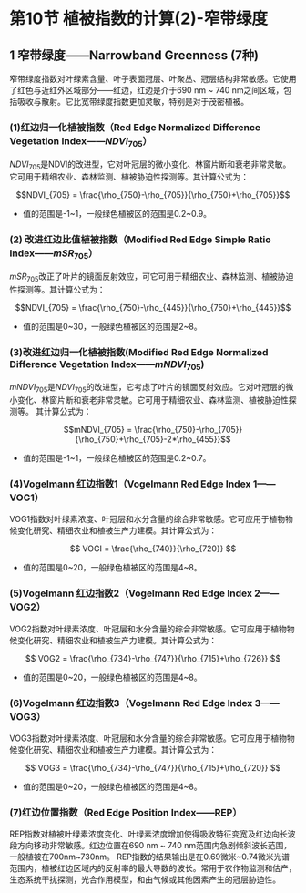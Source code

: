 # 第10节 植被指数的计算(2)-窄带绿度

## 1 窄带绿度——Narrowband Greenness (7种)

窄带绿度指数对叶绿素含量、叶子表面冠层、叶聚丛、冠层结构非常敏感。它使用了红色与近红外区域部分——红边，红边是介于690 nm \~ 740 nm之间区域，包括吸收与散射。它比宽带绿度指数更加灵敏，特别是对于茂密植被。

### (1)红边归一化植被指数（Red Edge Normalized Difference Vegetation Index——$NDVI_{705}$）

$NDVI_{705}$是NDVI的改进型，它对叶冠层的微小变化、林窗片断和衰老非常灵敏。它可用于精细农业、森林监测、植被胁迫性探测等。其计算公式为：

$$NDVI_{705} = \frac{\rho_{750}-\rho_{705}}{\rho_{750}+\rho_{705}}$$

- 值的范围是-1\~1，一般绿色植被区的范围是0.2\~0.9。

### (2) 改进红边比值植被指数（Modified Red Edge Simple Ratio Index——$mSR_{705}$）

$mSR_{705}$改正了叶片的镜面反射效应，可它可用于精细农业、森林监测、植被胁迫性探测等。其计算公式为：

$$NDVI_{705} = \frac{\rho_{750}-\rho_{445}}{\rho_{750}+\rho_{445}}$$

- 值的范围是0\~30，一般绿色植被区的范围是2\~8。

### (3)改进红边归一化植被指数(Modified Red Edge Normalized Difference Vegetation Index——$mNDVI_{705}$)

$mNDVI_{705}$是$NDVI_{705}$的改进型，它考虑了叶片的镜面反射效应。它对叶冠层的微小变化、林窗片断和衰老非常灵敏。它可用于精细农业、森林监测、植被胁迫性探测等。
其计算公式为：

$$mNDVI_{705} = \frac{\rho_{750}-\rho_{705}}{\rho_{750}+\rho_{705}-2*\rho_{455}}$$

- 值的范围是-1\~1，一般绿色植被区的范围是0.2\~0.7。

### (4)Vogelmann 红边指数1（Vogelmann Red Edge Index 1——VOG1）

VOG1指数对叶绿素浓度、叶冠层和水分含量的综合非常敏感。它可应用于植物物候变化研究、精细农业和植被生产力建模。其计算公式为：

$$ VOGI = \frac{\rho_{740}}{\rho_{720}} $$

- 值的范围是0\~20，一般绿色植被区的范围是4\~8。

### (5)Vogelmann 红边指数2（Vogelmann Red Edge Index 2——VOG2）

VOG2指数对叶绿素浓度、叶冠层和水分含量的综合非常敏感。它可应用于植物物候变化研究、精细农业和植被生产力建模。其计算公式为：

$$ VOG2 = \frac{\rho_{734}-\rho_{747}}{\rho_{715}+\rho_{726}} $$

- 值的范围是0\~20，一般绿色植被区的范围是4\~8。

### (6)Vogelmann 红边指数3（Vogelmann Red Edge Index 3——VOG3）

VOG3指数对叶绿素浓度、叶冠层和水分含量的综合非常敏感。它可应用于植物物候变化研究、精细农业和植被生产力建模。其计算公式为：

$$ VOG3 = \frac{\rho_{734}-\rho_{747}}{\rho_{715}+\rho_{720}} $$

- 值的范围是0\~20，一般绿色植被区的范围是4\~8。

### (7)红边位置指数（Red Edge Position Index——REP）

REP指数对植被叶绿素浓度变化、叶绿素浓度增加使得吸收特征变宽及红边向长波段方向移动非常敏感。红边位置在690 nm \~ 740 nm范围内急剧倾斜波长范围，一般植被在700nm\~730nm。
REP指数的结果输出是在0.69微米\~0.74微米光谱范围内，植被红边区域内的反射率的最大导数的波长。常用于农作物监测和估产，生态系统干扰探测，光合作用模型，和由气候或其他因素产生的冠层胁迫性。


